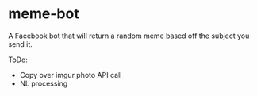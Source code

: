 # meme-bot

A Facebook bot that will return a random meme based off the subject you send it.

ToDo:

- Copy over imgur photo API call
- NL processing

